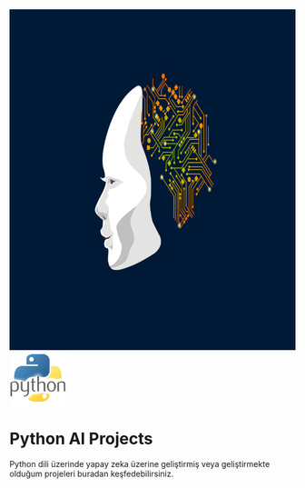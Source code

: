 <img align="left" width="800" height="600" src="aipython.gif">
<img align="center" width="100" height="100" src="pythonimg.png">

# Python AI Projects
  Python dili üzerinde yapay zeka üzerine geliştirmiş veya geliştirmekte olduğum projeleri buradan keşfedebilirsiniz.
